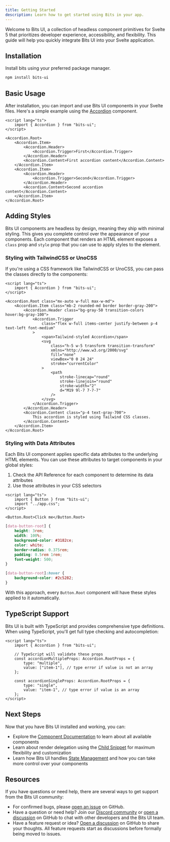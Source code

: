 ```yaml
---
title: Getting Started
description: Learn how to get started using Bits in your app.
---
```


Welcome to Bits UI, a collection of headless component primitives for Svelte 5 that prioritizes developer experience, accessibility, and flexibility. This guide will help you quickly integrate Bits UI into your Svelte application.

## Installation

Install bits using your preferred package manager.

```bash
npm install bits-ui
```

## Basic Usage

After installation, you can import and use Bits UI components in your Svelte files. Here's a simple example using the [Accordion](/docs/components/accordion) component.

```svelte
<script lang="ts">
	import { Accordion } from "bits-ui";
</script>

<Accordion.Root>
	<Accordion.Item>
		<Accordion.Header>
			<Accordion.Trigger>First</Accordion.Trigger>
		</Accordion.Header>
		<Accordion.Content>First accordion content</Accordion.Content>
	</Accordion.Item>
	<Accordion.Item>
		<Accordion.Header>
			<Accordion.Trigger>Second</Accordion.Trigger>
		</Accordion.Header>
		<Accordion.Content>Second accordion content</Accordion.Content>
	</Accordion.Item>
</Accordion.Root>
```

## Adding Styles

Bits UI components are headless by design, meaning they ship with minimal styling. This gives you complete control over the appearance of your components. Each component that renders an HTML element exposes a `class` prop and `style` prop that you can use to apply styles to the element.

### Styling with TailwindCSS or UnoCSS

If you're using a CSS framework like TailwindCSS or UnoCSS, you can pass the classes directly to the components:

```svelte
<script lang="ts">
	import { Accordion } from "bits-ui";
</script>

<Accordion.Root class="mx-auto w-full max-w-md">
	<Accordion.Item class="mb-2 rounded-md border border-gray-200">
		<Accordion.Header class="bg-gray-50 transition-colors hover:bg-gray-100">
			<Accordion.Trigger
				class="flex w-full items-center justify-between p-4 text-left font-medium"
			>
				<span>Tailwind-styled Accordion</span>
				<svg
					class="h-5 w-5 transform transition-transform"
					xmlns="http://www.w3.org/2000/svg"
					fill="none"
					viewBox="0 0 24 24"
					stroke="currentColor"
				>
					<path
						stroke-linecap="round"
						stroke-linejoin="round"
						stroke-width="2"
						d="M19 9l-7 7-7-7"
					/>
				</svg>
			</Accordion.Trigger>
		</Accordion.Header>
		<Accordion.Content class="p-4 text-gray-700">
			This accordion is styled using Tailwind CSS classes.
		</Accordion.Content>
	</Accordion.Item>
</Accordion.Root>
```

### Styling with Data Attributes

Each Bits UI component applies specific data attributes to the underlying HTML elements. You can use these attributes to target components in your global styles:

1. Check the API Reference for each component to determine its data attributes
2. Use those attributes in your CSS selectors

```svelte title="+layout.svelte"
<script lang="ts">
	import { Button } from "bits-ui";
	import "../app.css";
</script>

<Button.Root>Click me</Button.Root>
```

```css title="app.css"
[data-button-root] {
	height: 3rem;
	width: 100%;
	background-color: #3182ce;
	color: white;
	border-radius: 0.375rem;
	padding: 0.5rem 1rem;
	font-weight: 500;
}

[data-button-root]:hover {
	background-color: #2c5282;
}
```

With this approach, every `Button.Root` component will have these styles applied to it automatically.

## TypeScript Support

Bits UI is built with TypeScript and provides comprehensive type definitions. When using TypeScript, you'll get full type checking and autocompletion:

```svelte
<script lang="ts">
	import { Accordion } from "bits-ui";

	// TypeScript will validate these props
	const accordionMultipleProps: Accordion.RootProps = {
		type: "multiple",
		value: ["item-1"], // type error if value is not an array
	};

	const accordionSingleProps: Accordion.RootProps = {
		type: "single",
		value: "item-1", // type error if value is an array
	};
</script>
```

## Next Steps

Now that you have Bits UI installed and working, you can:

-   Explore the [Component Documentation](/docs/components) to learn about all available components
-   Learn about render delegation using the [Child Snippet](/docs/child-snippet) for maximum flexibility and customization
-   Learn how Bits UI handles [State Management](/docs/state-management) and how you can take more control over your components

## Resources

If you have questions or need help, there are several ways to get support from the Bits UI community:

-   For confirmed bugs, please [open an issue](https://github.com/huntabyte/bits-ui/issues) on GitHub.
-   Have a question or need help? Join our [Discord community](https://discord.gg/fdXy3Sk8Gq) or [open a discussion](https://github.com/huntabyte/bits-ui/discussions/new) on GitHub to chat with other developers and the Bits UI team.
-   Have a feature request or idea? [Open a discussion](https://github.com/huntabyte/bits-ui/discussions/new?category=feature-requests-ideas) on GitHub to share your thoughts. All feature requests start as discussions before formally being moved to issues.
